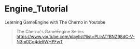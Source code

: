 # Engine_Tutorial
Learning GameEngine with The Cherno in Youtobe  

>The Cherno's GameEngine Series  
>https://www.youtube.com/playlist?list=PLlrATfBNZ98dC-V-N3m0Go4deliWHPFwT  
